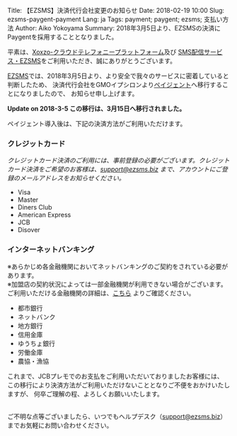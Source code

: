 Title: 【EZSMS】決済代行会社変更のお知らせ
Date: 2018-02-19 10:00
Slug: ezsms-paygent-payment
Lang: ja
Tags: payment; paygent; ezsms; 支払い方法
Author: Aiko Yokoyama
Summary: 2018年3月5日より、EZSMSの決済にPaygentを採用することとなりました。

平素は、[Xoxzo-クラウドテレフォニープラットフォーム](https://www.xoxzo.com/ja/)及び [SMS配信サービス・EZSMS](https://www.ezsms.biz/ja/)をご利用いただき、誠にありがとうございます。

[EZSMS](https://www.ezsms.biz/ja/)では、2018年3月5日より、より安全で我々のサービスに密着していると判断したため、
決済代行会社をGMOイプシロンより[ペイジェント](https://www.paygent.co.jp/)へ移行することになりましたので、
お知らせ申し上げます。

**Update on 2018-3-5 この移行は、3月15日へ移行されました。**

ペイジェント導入後は、下記の決済方法がご利用いただけます。

### クレジットカード
_クレジットカード決済のご利用には、事前登録の必要がございます。クレジットカード決済をご希望のお客様は、support@ezsms.biz まで、アカウントにご登録のメールアドレスをお知らせください。_

* Visa
* Master
* Diners Club
* American Express
* JCB
* Disover

### インターネットバンキング
※あらかじめ各金融機関においてネットバンキングのご契約をされている必要があります。</br>
※加盟店の契約状況によっては一部金融機関が利用できない場合がございます。<br>
ご利用いただける金融機関の詳細は、[こちら](https://www.paygent.co.jp/internet_banking/banklist/) よりご確認ください。

* 都市銀行
* ネットバンク
* 地方銀行
* 信用金庫
* ゆうちょ銀行
* 労働金庫
* 農協・漁協

これまで、JCBプレモでのお支払をご利用いただいておりましたお客様には、
この移行により決済方法がご利用いただけないこととなりご不便をおかけいたしますが、
何卒ご理解の程、よろしくお願いいたします。</br><br>

ご不明な点等ございましたら、いつでもヘルプデスク（support@ezsms.biz）までお気軽にお問い合わせください。
